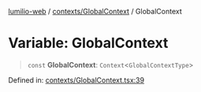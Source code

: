 [lumilio-web](../../../modules.md) / [contexts/GlobalContext](../index.md) / GlobalContext

# Variable: GlobalContext

> `const` **GlobalContext**: `Context`\<`GlobalContextType`\>

Defined in: [contexts/GlobalContext.tsx:39](https://github.com/EdwinZhanCN/Lumilio-Photos/blob/bdb61d82271cd56f7d31e6f3e50cded728e37cea/web/src/contexts/GlobalContext.tsx#L39)
